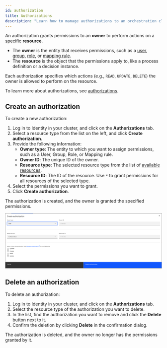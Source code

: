 ```yaml
---
id: authorization
title: Authorizations
description: "Learn how to manage authorizations to an orchestration cluster."
---
```


An authorization grants permissions to an **owner** to perform actions on a specific **resource**.

- The **owner** is the entity that receives permissions, such as a [user](user.md), [group](group.md), [role](role.md), or [mapping rule](/self-managed/components/orchestration-cluster/identity/mapping-rules/managing-mapping-rules.md).
- The **resource** is the object that the permissions apply to, like a process definition or a decision instance.

Each authorization specifies which actions (e.g., `READ`, `UPDATE`, `DELETE`) the owner is allowed to perform on the resource.

To learn more about authorizations, see [authorizations](/components/concepts/access-control/authorizations.md).

## Create an authorization

To create a new authorization:

1. Log in to Identity in your cluster, and click on the **Authorizations** tab.
2. Select a resource type from the list on the left, and click **Create authorization**.
3. Provide the following information:
   - **Owner type**: The entity to which you want to assign permissions, such as a User, Group, Role, or Mapping rule.
   - **Owner ID**: The unique ID of the owner.
   - **Resource type**: The selected resource type from the list of [available resources](/components/concepts/access-control/authorizations.md#available-resources).
   - **Resource ID**: The ID of the resource. Use `*` to grant permissions for all resources of the selected type.
4. Select the permissions you want to grant.
5. Click **Create authorization**.

The authorization is created, and the owner is granted the specified permissions.

![identity-create-authorization-tab](./img/create-authorization-tab.png)

## Delete an authorization

To delete an authorization:

1. Log in to Identity in your cluster, and click on the **Authorizations** tab.
2. Select the resource type of the authorization you want to delete.
3. In the list, find the authorization you want to remove and click the **Delete** button next to it.
4. Confirm the deletion by clicking **Delete** in the confirmation dialog.

The authorization is deleted, and the owner no longer has the permissions granted by it.
